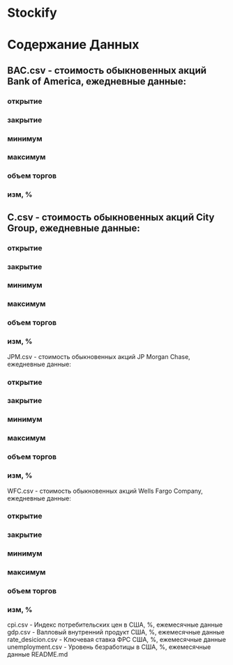 # Stockify
# Содержание Данных
## BAC.csv - стоимость обыкновенных акций Bank of America, ежедневные данные: 
###   открытие
###   закрытие
###   минимум
###   максимум 
###   объем торгов
###   изм, %
## C.csv - стоимость обыкновенных акций City Group, ежедневные данные: 
###   открытие
###   закрытие
###   минимум
###   максимум 
###   объем торгов
###   изм, %
JPM.csv - стоимость обыкновенных акций JP Morgan Chase, ежедневные данные: 
###   открытие
###   закрытие
###   минимум
###   максимум 
###   объем торгов
###   изм, %
WFC.csv - стоимость обыкновенных акций Wells Fargo Company, ежедневные данные: 
###   открытие
###   закрытие
###   минимум
###   максимум 
###   объем торгов
###   изм, %
cpi.csv - Индекс потребительских цен в США, %, ежемесячные данные
gdp.csv - Валловый внутренний продукт США, %, ежемесячные данные
rate_desicion.csv - Ключевая ставка ФРС США, %, ежемесячные данные
unemployment.csv - Уровень безработицы в США, %, ежемесячные данные
README.md

